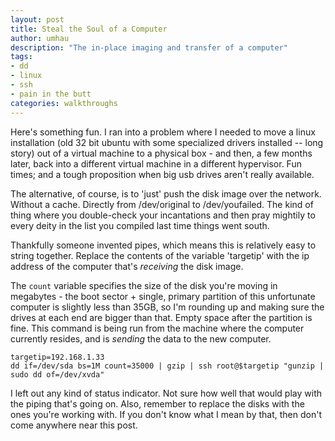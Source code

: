 ```yaml
---
layout: post
title: Steal the Soul of a Computer
author: umhau
description: "The in-place imaging and transfer of a computer"
tags: 
- dd
- linux
- ssh
- pain in the butt
categories: walkthroughs
---
```


Here's something fun. I ran into a problem where I needed to move a linux installation (old 32 bit ubuntu with some specialized drivers installed -- long story) out of a virtual machine to a physical box - and then, a few months later, back into a different virtual machine in a different hypervisor.  Fun times; and a tough proposition when big usb drives aren't really available. 

The alternative, of course, is to 'just' push the disk image over the network. Without a cache. Directly from /dev/original to /dev/youfailed.  The kind of thing where you double-check your incantations and then pray mightily to every deity in the list you compiled last time things went south.

Thankfully someone invented pipes, which means this is relatively easy to string together.  Replace the contents of the variable 'targetip' with the ip address of the computer that's _receiving_ the disk image.  

The `count` variable specifies the size of the disk you're moving in megabytes - the boot sector + single, primary partition of this unfortunate computer is slightly less than 35GB, so I'm rounding up and making sure the drives at each end are bigger than that. Empty space after the partition is fine. This command is being run from the machine where the computer currently resides, and is _sending_ the data to the new computer.

```shell
targetip=192.168.1.33
dd if=/dev/sda bs=1M count=35000 | gzip | ssh root@$targetip "gunzip | sudo dd of=/dev/xvda"
```

I left out any kind of status indicator. Not sure how well that would play with the piping that's going on.  Also, remember to replace the disks with the ones you're working with. If you don't know what I mean by that, then don't come anywhere near this post.
